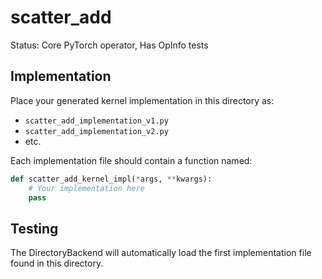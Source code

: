 # scatter_add

Status: Core PyTorch operator, Has OpInfo tests

## Implementation

Place your generated kernel implementation in this directory as:
- `scatter_add_implementation_v1.py`
- `scatter_add_implementation_v2.py`
- etc.

Each implementation file should contain a function named:
```python
def scatter_add_kernel_impl(*args, **kwargs):
    # Your implementation here
    pass
```

## Testing

The DirectoryBackend will automatically load the first implementation file found in this directory.
